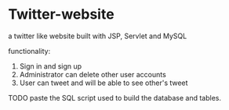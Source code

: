 # Twitter-website
a twitter like website built with JSP, Servlet and MySQL

functionality:

1. Sign in and sign up
2. Administrator can delete other user accounts
3. User can tweet and will be able to see other's tweet


TODO
  paste the SQL script used to build the database and tables.
